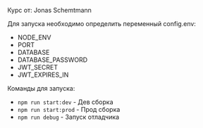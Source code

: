 Курс от: Jonas Schemtmann

Для запуска необходимо определить переменный config.env:

- NODE_ENV
- PORT
- DATABASE
- DATABASE_PASSWORD
- JWT_SECRET
- JWT_EXPIRES_IN

Команды для запуска:
- `npm run start:dev` - Дев сборка 
- `npm run start:prod` - Прод сборка
- `npm run debug` - Запуск отладчика

